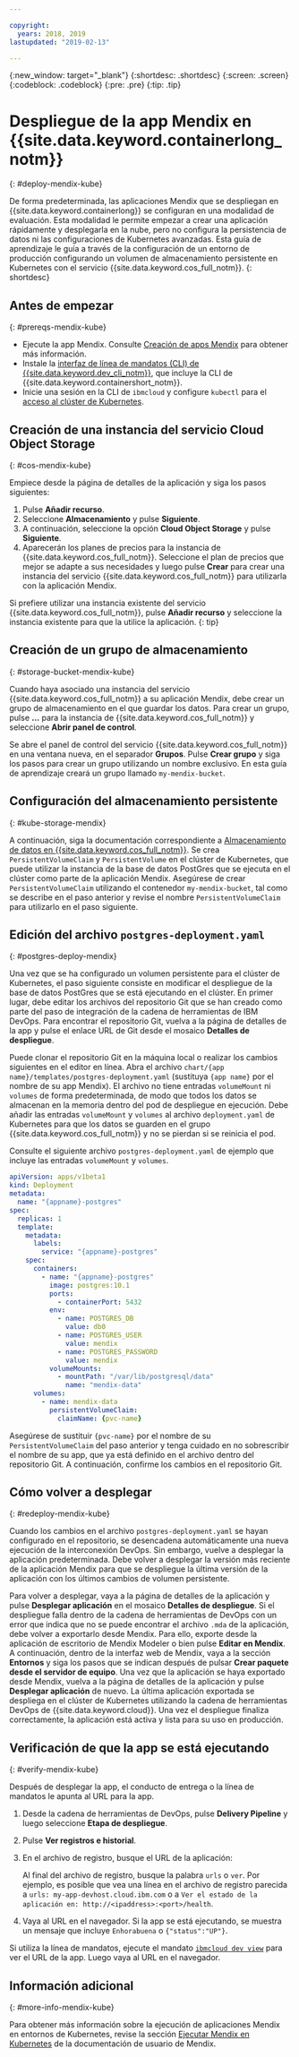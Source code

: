 ```yaml
---

copyright:
  years: 2018, 2019
lastupdated: "2019-02-13"

---
```


{:new_window: target="_blank"}
{:shortdesc: .shortdesc}
{:screen: .screen}
{:codeblock: .codeblock}
{:pre: .pre}
{:tip: .tip}

# Despliegue de la app Mendix en {{site.data.keyword.containerlong_notm}}
{: #deploy-mendix-kube}

De forma predeterminada, las aplicaciones Mendix que se despliegan en {{site.data.keyword.containerlong}} se configuran en una modalidad de evaluación. Esta modalidad le permite empezar a crear una aplicación rápidamente y desplegarla en la nube, pero no configura la persistencia de datos ni las configuraciones de Kubernetes avanzadas. Esta guía de aprendizaje le guía a través de la configuración de un entorno de producción configurando un volumen de almacenamiento persistente en Kubernetes con el servicio {{site.data.keyword.cos_full_notm}}.
{: shortdesc}

## Antes de empezar
{: #prereqs-mendix-kube}

- Ejecute la app Mendix. Consulte [Creación de apps Mendix](/docs/apps/tutorials/tutorial_mendix_getting_started.html#create-mendix) para obtener más información.
- Instale la [interfaz de línea de mandatos (CLI) de {{site.data.keyword.dev_cli_notm}}](/docs/cli/index.html), que incluye la CLI de {{site.data.keyword.containershort_notm}}.
- Inicie una sesión en la CLI de `ibmcloud` y configure `kubectl` para el [acceso al clúster de Kubernetes](/docs/containers/cs_tutorials.html#cs_cluster_tutorial_lesson3).

## Creación de una instancia del servicio Cloud Object Storage
{: #cos-mendix-kube}

Empiece desde la página de detalles de la aplicación y siga los pasos siguientes:
1. Pulse **Añadir recurso**.
2. Seleccione **Almacenamiento** y pulse **Siguiente**.
3. A continuación, seleccione la opción **Cloud Object Storage** y pulse **Siguiente**.
4. Aparecerán los planes de precios para la instancia de {{site.data.keyword.cos_full_notm}}. Seleccione el plan de precios que mejor se adapte a sus necesidades y luego pulse **Crear** para crear una instancia del servicio {{site.data.keyword.cos_full_notm}} para utilizarla con la aplicación Mendix.

  Si prefiere utilizar una instancia existente del servicio {{site.data.keyword.cos_full_notm}}, pulse **Añadir recurso** y seleccione la instancia existente para que la utilice la aplicación.
  {: tip}

## Creación de un grupo de almacenamiento
{: #storage-bucket-mendix-kube}

Cuando haya asociado una instancia del servicio {{site.data.keyword.cos_full_notm}} a su aplicación Mendix, debe crear un grupo de almacenamiento en el que guardar los datos. Para crear un grupo, pulse **...** para la instancia de {{site.data.keyword.cos_full_notm}} y seleccione **Abrir panel de control**.  

Se abre el panel de control del servicio {{site.data.keyword.cos_full_notm}} en una ventana nueva, en el separador **Grupos**. Pulse **Crear grupo** y siga los pasos para crear un grupo utilizando un nombre exclusivo. En esta guía de aprendizaje creará un grupo llamado `my-mendix-bucket`.

## Configuración del almacenamiento persistente
{: #kube-storage-mendix}

A continuación, siga la documentación correspondiente a [Almacenamiento de datos en {{site.data.keyword.cos_full_notm}}](/docs/containers/cs_storage_cos.html#object_storage). Se crea `PersistentVolumeClaim` y `PersistentVolume` en el clúster de Kubernetes, que puede utilizar la instancia de la base de datos PostGres que se ejecuta en el clúster como parte de la aplicación Mendix. Asegúrese de crear `PersistentVolumeClaim` utilizando el contenedor `my-mendix-bucket`, tal como se describe en el paso anterior y revise el nombre `PersistentVolumeClaim` para utilizarlo en el paso siguiente.

## Edición del archivo `postgres-deployment.yaml`
{: #postgres-deploy-mendix}

Una vez que se ha configurado un volumen persistente para el clúster de Kubernetes, el paso siguiente consiste en modificar el despliegue de la base de datos PostGres que se está ejecutando en el clúster. En primer lugar, debe editar los archivos del repositorio Git que se han creado como parte del paso de integración de la cadena de herramientas de IBM DevOps. Para encontrar el repositorio Git, vuelva a la página de detalles de la app y pulse el enlace URL de Git desde el mosaico **Detalles de despliegue**.  

Puede clonar el repositorio Git en la máquina local o realizar los cambios siguientes en el editor en línea. Abra el archivo `chart/{app name}/templates/postgres-deployment.yaml` (sustituya `{app name}` por el nombre de su app Mendix). El archivo no tiene entradas `volumeMount` ni `volumes` de forma predeterminada, de modo que todos los datos se almacenan en la memoria dentro del pod de despliegue en ejecución. Debe añadir las entradas `volumeMount` y `volumes` al archivo `deployment.yaml` de Kubernetes para que los datos se guarden en el grupo {{site.data.keyword.cos_full_notm}} y no se pierdan si se reinicia el pod. 

Consulte el siguiente archivo `postgres-deployment.yaml` de ejemplo que incluye las entradas `volumeMount` y `volumes`.  
```yaml
apiVersion: apps/v1beta1
kind: Deployment
metadata:
  name: "{appname}-postgres"
spec:
  replicas: 1
  template:
    metadata:
      labels:
        service: "{appname}-postgres"
    spec:
      containers:
        - name: "{appname}-postgres"
          image: postgres:10.1
          ports:
            - containerPort: 5432
          env:
            - name: POSTGRES_DB
              value: db0
            - name: POSTGRES_USER
              value: mendix
            - name: POSTGRES_PASSWORD
              value: mendix
          volumeMounts:
            - mountPath: "/var/lib/postgresql/data"
              name: "mendix-data"
      volumes:
        - name: mendix-data
          persistentVolumeClaim:
            claimName: {pvc-name}
```

Asegúrese de sustituir `{pvc-name}` por el nombre de su `PersistentVolumeClaim` del paso anterior y tenga cuidado en no sobrescribir el nombre de su app, que ya está definido en el archivo dentro del repositorio Git. A continuación, confirme los cambios en el repositorio Git.

## Cómo volver a desplegar
{: #redeploy-mendix-kube}

Cuando los cambios en el archivo `postgres-deployment.yaml` se hayan configurado en el repositorio, se desencadena automáticamente una nueva ejecución de la interconexión DevOps. Sin embargo, vuelve a desplegar la aplicación predeterminada. Debe volver a desplegar la versión más reciente de la aplicación Mendix para que se despliegue la última versión de la aplicación con los últimos cambios de volumen persistente.

Para volver a desplegar, vaya a la página de detalles de la aplicación y pulse **Desplegar aplicación** en el mosaico **Detalles de despliegue**. Si el despliegue falla dentro de la cadena de herramientas de DevOps con un error que indica que no se puede encontrar el archivo `.mda` de la aplicación, debe volver a exportarlo desde Mendix. Para ello, exporte desde la aplicación de escritorio de Mendix Modeler o bien pulse **Editar en Mendix**. A continuación, dentro de la interfaz web de Mendix, vaya a la sección **Entornos** y siga los pasos que se indican después de pulsar **Crear paquete desde el servidor de equipo**. Una vez que la aplicación se haya exportado desde Mendix, vuelva a la página de detalles de la aplicación y pulse **Desplegar aplicación** de nuevo. La última aplicación exportada se despliega en el clúster de Kubernetes utilizando la cadena de herramientas DevOps de {{site.data.keyword.cloud}}. Una vez el despliegue finaliza correctamente, la aplicación está activa y lista para su uso en producción.

## Verificación de que la app se está ejecutando
{: #verify-mendix-kube}

Después de desplegar la app, el conducto de entrega o la línea de mandatos le apunta al URL para la app.

1. Desde la cadena de herramientas de DevOps, pulse **Delivery Pipeline** y luego seleccione **Etapa de despliegue**.
2. Pulse **Ver registros e historial**.
3. En el archivo de registro, busque el URL de la aplicación:

    Al final del archivo de registro, busque la palabra `urls` o `ver`. Por ejemplo, es posible que vea una línea en el archivo de registro parecida a `urls: my-app-devhost.cloud.ibm.com` o a `Ver el estado de la aplicación en: http://<ipaddress>:<port>/health`.

4. Vaya al URL en el navegador. Si la app se está ejecutando, se muestra un mensaje que incluye `Enhorabuena` o `{"status":"UP"}`.

Si utiliza la línea de mandatos, ejecute el mandato [`ibmcloud dev view`](/docs/cli/idt/commands.html#view) para ver el URL de la app. Luego vaya al URL en el navegador.

## Información adicional
{: #more-info-mendix-kube}

Para obtener más información sobre la ejecución de aplicaciones Mendix en entornos de Kubernetes, revise la sección [Ejecutar Mendix en Kubernetes](https://docs.mendix.com/developerportal/deploy/run-mendix-on-kubernetes) de la documentación de usuario de Mendix.
